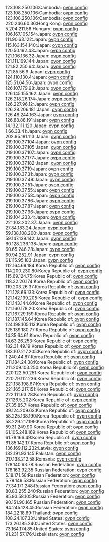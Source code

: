 123.108.250.106:Cambodia: [ovpn config](vpn/123_108_250_106.ovpn)  
123.108.250.106:Cambodia: [ovpn config](vpn/123_108_250_106.ovpn)  
123.108.250.106:Cambodia: [ovpn config](vpn/123_108_250_106.ovpn)  
220.246.60.36:Hong Kong: [ovpn config](vpn/220_246_60_36.ovpn)  
5.204.211.56:Hungary: [ovpn config](vpn/5_204_211_56.ovpn)  
106.167.105.154:Japan: [ovpn config](vpn/106_167_105_154.ovpn)  
111.90.63.122:Japan: [ovpn config](vpn/111_90_63_122.ovpn)  
115.163.154.140:Japan: [ovpn config](vpn/115_163_154_140.ovpn)  
120.50.162.43:Japan: [ovpn config](vpn/120_50_162_43.ovpn)  
121.106.136.32:Japan: [ovpn config](vpn/121_106_136_32.ovpn)  
121.111.169.144:Japan: [ovpn config](vpn/121_111_169_144.ovpn)  
121.82.250.64:Japan: [ovpn config](vpn/121_82_250_64.ovpn)  
121.85.56.9:Japan: [ovpn config](vpn/121_85_56_9.ovpn)  
124.110.130.4:Japan: [ovpn config](vpn/124_110_130_4.ovpn)  
125.51.64.56:Japan: [ovpn config](vpn/125_51_64_56.ovpn)  
126.107.179.98:Japan: [ovpn config](vpn/126_107_179_98.ovpn)  
126.145.155.162:Japan: [ovpn config](vpn/126_145_155_162.ovpn)  
126.218.26.174:Japan: [ovpn config](vpn/126_218_26_174.ovpn)  
126.227.96.12:Japan: [ovpn config](vpn/126_227_96_12.ovpn)  
126.28.206.181:Japan: [ovpn config](vpn/126_28_206_181.ovpn)  
126.48.244.163:Japan: [ovpn config](vpn/126_48_244_163.ovpn)  
126.88.88.191:Japan: [ovpn config](vpn/126_88_88_191.ovpn)  
14.132.111.120:Japan: [ovpn config](vpn/14_132_111_120.ovpn)  
1.66.33.41:Japan: [ovpn config](vpn/1_66_33_41.ovpn)  
202.95.181.113:Japan: [ovpn config](vpn/202_95_181_113.ovpn)  
219.100.37.104:Japan: [ovpn config](vpn/219_100_37_104.ovpn)  
219.100.37.105:Japan: [ovpn config](vpn/219_100_37_105.ovpn)  
219.100.37.107:Japan: [ovpn config](vpn/219_100_37_107.ovpn)  
219.100.37.177:Japan: [ovpn config](vpn/219_100_37_177.ovpn)  
219.100.37.182:Japan: [ovpn config](vpn/219_100_37_182.ovpn)  
219.100.37.19:Japan: [ovpn config](vpn/219_100_37_19.ovpn)  
219.100.37.31:Japan: [ovpn config](vpn/219_100_37_31.ovpn)  
219.100.37.49:Japan: [ovpn config](vpn/219_100_37_49.ovpn)  
219.100.37.51:Japan: [ovpn config](vpn/219_100_37_51.ovpn)  
219.100.37.55:Japan: [ovpn config](vpn/219_100_37_55.ovpn)  
219.100.37.58:Japan: [ovpn config](vpn/219_100_37_58.ovpn)  
219.100.37.86:Japan: [ovpn config](vpn/219_100_37_86.ovpn)  
219.100.37.87:Japan: [ovpn config](vpn/219_100_37_87.ovpn)  
219.100.37.96:Japan: [ovpn config](vpn/219_100_37_96.ovpn)  
219.104.233.4:Japan: [ovpn config](vpn/219_104_233_4.ovpn)  
221.103.202.37:Japan: [ovpn config](vpn/221_103_202_37.ovpn)  
27.84.183.24:Japan: [ovpn config](vpn/27_84_183_24.ovpn)  
59.138.108.200:Japan: [ovpn config](vpn/59_138_108_200.ovpn)  
59.147.139.142:Japan: [ovpn config](vpn/59_147_139_142.ovpn)  
60.128.236.138:Japan: [ovpn config](vpn/60_128_236_138.ovpn)  
60.65.246.28:Japan: [ovpn config](vpn/60_65_246_28.ovpn)  
60.94.252.91:Japan: [ovpn config](vpn/60_94_252_91.ovpn)  
61.115.95.183:Japan: [ovpn config](vpn/61_115_95_183.ovpn)  
112.164.69.184:Korea Republic of: [ovpn config](vpn/112_164_69_184.ovpn)  
114.200.230.80:Korea Republic of: [ovpn config](vpn/114_200_230_80.ovpn)  
115.69.124.75:Korea Republic of: [ovpn config](vpn/115_69_124_75.ovpn)  
118.32.20.174:Korea Republic of: [ovpn config](vpn/118_32_20_174.ovpn)  
119.203.26.37:Korea Republic of: [ovpn config](vpn/119_203_26_37.ovpn)  
121.128.66.133:Korea Republic of: [ovpn config](vpn/121_128_66_133.ovpn)  
121.142.199.205:Korea Republic of: [ovpn config](vpn/121_142_199_205.ovpn)  
121.143.144.6:Korea Republic of: [ovpn config](vpn/121_143_144_6.ovpn)  
121.160.178.20:Korea Republic of: [ovpn config](vpn/121_160_178_20.ovpn)  
121.167.29.159:Korea Republic of: [ovpn config](vpn/121_167_29_159.ovpn)  
121.187.145.64:Korea Republic of: [ovpn config](vpn/121_187_145_64.ovpn)  
124.198.105.113:Korea Republic of: [ovpn config](vpn/124_198_105_113.ovpn)  
125.139.180.77:Korea Republic of: [ovpn config](vpn/125_139_180_77.ovpn)  
14.35.64.61:Korea Republic of: [ovpn config](vpn/14_35_64_61.ovpn)  
14.63.26.253:Korea Republic of: [ovpn config](vpn/14_63_26_253.ovpn)  
182.31.49.19:Korea Republic of: [ovpn config](vpn/182_31_49_19.ovpn)  
183.107.217.205:Korea Republic of: [ovpn config](vpn/183_107_217_205.ovpn)  
1.240.44.87:Korea Republic of: [ovpn config](vpn/1_240_44_87.ovpn)  
211.184.24.38:Korea Republic of: [ovpn config](vpn/211_184_24_38.ovpn)  
211.209.103.250:Korea Republic of: [ovpn config](vpn/211_209_103_250.ovpn)  
220.122.50.251:Korea Republic of: [ovpn config](vpn/220_122_50_251.ovpn)  
220.79.112.236:Korea Republic of: [ovpn config](vpn/220_79_112_236.ovpn)  
221.138.198.67:Korea Republic of: [ovpn config](vpn/221_138_198_67.ovpn)  
221.165.217.151:Korea Republic of: [ovpn config](vpn/221_165_217_151.ovpn)  
222.111.63.28:Korea Republic of: [ovpn config](vpn/222_111_63_28.ovpn)  
27.126.5.202:Korea Republic of: [ovpn config](vpn/27_126_5_202.ovpn)  
27.35.85.7:Korea Republic of: [ovpn config](vpn/27_35_85_7.ovpn)  
39.124.209.63:Korea Republic of: [ovpn config](vpn/39_124_209_63.ovpn)  
58.225.138.190:Korea Republic of: [ovpn config](vpn/58_225_138_190.ovpn)  
58.229.217.199:Korea Republic of: [ovpn config](vpn/58_229_217_199.ovpn)  
59.31.249.90:Korea Republic of: [ovpn config](vpn/59_31_249_90.ovpn)  
61.105.248.169:Korea Republic of: [ovpn config](vpn/61_105_248_169.ovpn)  
61.78.166.49:Korea Republic of: [ovpn config](vpn/61_78_166_49.ovpn)  
61.85.142.17:Korea Republic of: [ovpn config](vpn/61_85_142_17.ovpn)  
136.169.112.232:Latvia: [ovpn config](vpn/136_169_112_232.ovpn)  
182.191.93.145:Pakistan: [ovpn config](vpn/182_191_93_145.ovpn)  
217.138.212.58:Romania: [ovpn config](vpn/217_138_212_58.ovpn)  
178.140.63.78:Russian Federation: [ovpn config](vpn/178_140_63_78.ovpn)  
178.163.92.35:Russian Federation: [ovpn config](vpn/178_163_92_35.ovpn)  
5.18.171.58:Russian Federation: [ovpn config](vpn/5_18_171_58.ovpn)  
5.79.149.53:Russian Federation: [ovpn config](vpn/5_79_149_53.ovpn)  
77.34.171.248:Russian Federation: [ovpn config](vpn/77_34_171_248.ovpn)  
80.83.255.240:Russian Federation: [ovpn config](vpn/80_83_255_240.ovpn)  
85.93.58.105:Russian Federation: [ovpn config](vpn/85_93_58_105.ovpn)  
90.151.90.165:Russian Federation: [ovpn config](vpn/90_151_90_165.ovpn)  
94.245.128.45:Russian Federation: [ovpn config](vpn/94_245_128_45.ovpn)  
184.22.18.69:Thailand: [ovpn config](vpn/184_22_18_69.ovpn)  
108.24.107.33:United States: [ovpn config](vpn/108_24_107_33.ovpn)  
173.26.185.240:United States: [ovpn config](vpn/173_26_185_240.ovpn)  
73.164.174.85:United States: [ovpn config](vpn/73_164_174_85.ovpn)  
91.231.57.176:Uzbekistan: [ovpn config](vpn/91_231_57_176.ovpn)  
